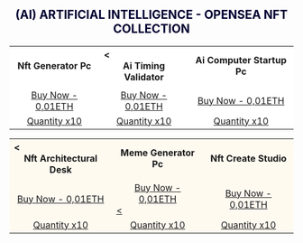 <h2><center><font color="000033"> (AI) ARTIFICIAL INTELLIGENCE - OPENSEA NFT COLLECTION </font></center></h2>

<table style="width:100%;text-align:left;border-collapse:collapse;background-color:#FFFFFF;">
      <tr style="background-color:yellowgreen;color:#FFFAF0;"></tr>
  <tr>
    <th><center>Nft Generator Pc</center></th>
    <th><<center>Ai Timing Validator</center></th>
    <th><center>Ai Computer Startup Pc</center></th>
  </tr>
  <tr>
    <td></td>
    <td></td>
    <td></td>
  </tr>
  <tr>
    <td><a href=" https://opensea.io/Opraks" target="_blank"><center>Buy Now - 0,01ETH</center></a></td>
    <td><a href=" https://opensea.io/Opraks" target="_blank"><center>Buy Now - 0,01ETH</center></a></td>
    <td><a href=" https://opensea.io/Opraks" target="_blank"><center>Buy Now - 0,01ETH</center></a></td>
  </tr>
  <tr>
    <td><a href=" https://opensea.io/Opraks" target="_blank"><center>Quantity x10</center></a></td>
    <td><a href=" https://opensea.io/Opraks" target="_blank"><center>Quantity x10</center></a></td>
    <td><a href=" https://opensea.io/Opraks" target="_blank"><center>Quantity x10</center></a></td>
  </tr>
</table>


<table style="width:100%;text-align:left;border-collapse:collapse;background-color:#FFFAF0;">
      <tr style="background-color:yellowgreen;color:#FFFAF0;"></tr>
  <tr>
    <th><<center>Nft Architectural Desk</center></th>
    <th><center>Meme Generator Pc</center></th>
    <th><center>Nft Create Studio</center></th>
  </tr>
  <tr>
    <td></td>
    <td></td>
    <td></td>
  </tr>
  <tr>
    <td><a href=" https://opensea.io/Opraks" target="_blank"><center>Buy Now - 0,01ETH</center></a></td>
    <td><a href=" https://opensea.io/Opraks" target="_blank"><center>Buy Now - 0,01ETH</center><</a></td>
    <td><a href=" https://opensea.io/Opraks" target="_blank"><center>Buy Now - 0,01ETH</center></a></td>
  </tr>
  <tr>
   <td><a href=" https://opensea.io/Opraks" target="_blank"><center>Quantity x10</center></a></td>
   <td><a href=" https://opensea.io/Opraks" target="_blank"><center>Quantity x10</center></a></td>
   <td><a href=" https://opensea.io/Opraks" target="_blank"><center>Quantity x10</center></a></td>
  </tr>
</table>

